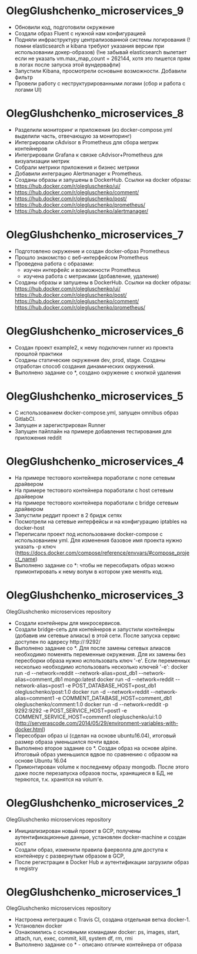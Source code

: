 # OlegGlushchenko_microservices_9
 - Обновили код, подготовили окружение
 - Создали образ Fluent с нужной нам конфигурацией
 - Подняли инфраструктуру централизованной системы логирования (!помни elasticsearch и kibana требуют указания версии при использовании докер-образов) (!не забывай elasticsearch вылетает если не указать vm.max_map_count = 262144, хотя это пишется прям в логах после запуска этой вундервафли)
 - Запустили Kibanа, просмотрели основыне возможности. Добавили фильтр
 - Провели работу с неструктурированными логами (сбор и работа с логами UI)

# OlegGlushchenko_microservices_8
 - Разделили мониторинг и приложения (из docker-compose.yml выделили часть, отвечающую за мониторинг)
 - Интегрировали cAdvisor в Prometheus для сбора метрик контейнеров
 - Интегрировали Grafana к связке cAdvisor+Prometheus для визуализации метрик
 - Собрали метрики приложения и бизнес метрики
 - Добавили интеграцию Alertmanager к Prometheus.  
 - Созданы образы и запушены в DockerHub. Ссылки на docker образы:
  - https://hub.docker.com/r/olegluschenko/ui/
  - https://hub.docker.com/r/olegluschenko/comment/
  - https://hub.docker.com/r/olegluschenko/post/
  - https://hub.docker.com/r/olegluschenko/prometheus/
  - https://hub.docker.com/r/olegluschenko/alertmanager/

# OlegGlushchenko_microservices_7
 - Подготовлено окружение и создан docker-образ Prometheus
 - Прошло знакомство с веб-интерфейсом Prometheus
 - Проведена работа с образами:
    - изучен интерфейс и возможности Prometheus
    - изучена работа с метриками (добавление, удаление)
 - Созданы образы и запушены в DockerHub. Ссылки на docker образы:
    https://hub.docker.com/r/olegluschenko/ui/
    https://hub.docker.com/r/olegluschenko/post/
    https://hub.docker.com/r/olegluschenko/comment/
    https://hub.docker.com/r/olegluschenko/prometheus/

# OlegGlushchenko_microservices_6
 - Создан проект example2, к нему подключен runner из проекта прошлой практики
 - Созданы статические окружения dev, prod, stage. Созданы отработан способ создания динамических окружений.
 - Выполнено задание со *, создано окружение с кнопкой удаления


# OlegGlushchenko_microservices_5
- С использованием docker-compose.yml, запущен omnibus образ GitlabCI. 
- Запущен и зарегистрирован Runner
- Запущен пайплайн на примере добавления тестирования для приложения reddit


# OlegGlushchenko_microservices_4
 - На примере тестового контейнера поработали с none сетевым драйвером 
 - На примере тестового контейнера поработали с host сетевым драйвером 
 - На примере тестового контейнера поработали с bridge сетевым драйвером 
 - Запустили реддит проект в 2 бридж сетях
 - Посмотрели на сетевые интерфейсы и на конфигурацию iptables на docker-host
 - Переписали проект под использование docker-compose с использованием yml. Для изменения базовое имя проекта нужно указать -p ключ (https://docs.docker.com/compose/reference/envvars/#compose_project_name)
 - Выполнено задание со *: чтобы не пересобирать образ можно примонтировать к нему волум в котором уже менять код.


# OlegGlushchenko_microservices_3
OlegGlushchenko microservices repository
- Создали контейнеры для микросервисов. 
- Создали bridge-сеть для контейнеров и запустили контейнеры (добавив им сетевые алиасы) в этой сети. После запуска сервис доступен по адересу http://<docker-host-ip>:9292/
- Выполнено задание со *. Для после замены сетевых алиасов необходимо поменять переменные окружения. Для их замены без пересборки образа нужно использовать ключ '-e'. Если переменных несколько необходимо использовать несколько ключей '-e':
docker run -d --network=reddit --network-alias=post_db1 --network-alias=comment_db1 mongo:latest
docker run -d --network=reddit --network-alias=post1 -e POST_DATABASE_HOST=post_db1 olegluschenko/post:1.0 
docker run -d --network=reddit --network-alias=comment1 -e COMMENT_DATABASE_HOST=comment_db1 olegluschenko/comment:1.0
docker run -d --network=reddit -p 9292:9292 -e POST_SERVICE_HOST=post1 -e COMMENT_SERVICE_HOST=comment1 olegluschenko/ui:1.0
(http://serverascode.com/2014/05/29/environment-variables-with-docker.html)
- Пересобран образ ui (сделан на основе ubuntu16.04), итоговый размер образа уменьшился почти вдвое.
- Выполнено второе задание со *. Создан образ на основе alpine. Итоговый образ уменьшился вдвое по сравнению с образом на основе Ubuntu 16.04
- Примонтирован volume к последнему образу mongodb. После этого даже после перезапуска образов посты, хранящиеся в БД, не теряются, т.к. хранятся на volum'е.

# OlegGlushchenko_microservices_2
OlegGlushchenko microservices repository
- Инициализирован новый проект в GCP, получены аутентификационные данные, установлен docker-machine и создан хост
- Создали образ, изменили правила фаерволла для доступа к контейнеру с развернутым образом в GCP, 
- После регистрации в Docker Hub и аутентификации загрузили образ в registry

# OlegGlushchenko_microservices_1
OlegGlushchenko microservices repository
- Настроена интеграция с Travis CI, создана отдельная ветка docker-1. 
- Установлен docker
- Ознакомились с основными командами docker: ps, images, start, attach, run, exec, commit, kill, system df, rm, rmi
- Выполнено задание со * - описано отличие контейнера от образа
